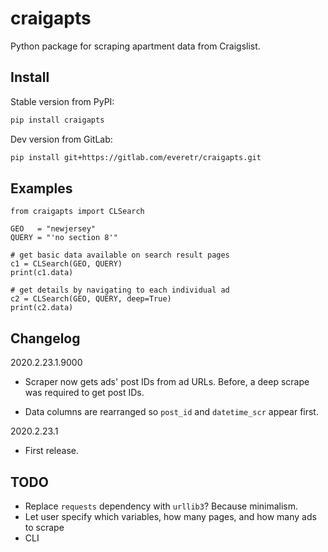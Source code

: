 # craigapts

Python package for scraping apartment data from Craigslist.

## Install

Stable version from PyPI:

```sh
pip install craigapts
```

Dev version from GitLab:

```sh
pip install git+https://gitlab.com/everetr/craigapts.git
```

## Examples

```python3
from craigapts import CLSearch

GEO   = "newjersey"
QUERY = "'no section 8'"

# get basic data available on search result pages
c1 = CLSearch(GEO, QUERY)
print(c1.data)

# get details by navigating to each individual ad
c2 = CLSearch(GEO, QUERY, deep=True)
print(c2.data)
```

## Changelog

2020.2.23.1.9000

* Scraper now gets ads' post IDs from ad URLs. Before, a deep scrape was
required to get post IDs.

* Data columns are rearranged so `post_id` and `datetime_scr` appear first.

2020.2.23.1

* First release.

## TODO

* Replace `requests` dependency with `urllib3`? Because minimalism.
* Let user specify which variables, how many pages, and how many ads to scrape
* CLI

